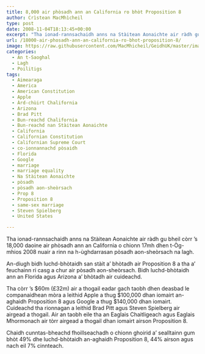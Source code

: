 ```yaml
---
title: 8,000 air phòsadh ann an California ro bhòt Proposition 8
author: Crìstean MacMhìcheil
type: post
date: 2008-11-04T18:13:45+00:00
excerpt: "Tha ionad-rannsachaidh anns na Stàitean Aonaichte air ràdh gu bheil còrr 's 18,000 daoine air phòsadh ann an California o chionn 17mh dhen t-Òg-mhios 2008 nuair a rinn na h-ùghdarrasan pòsadh aon-sheòrsach na lagh."
url: /18000-air-phosadh-ann-an-california-ro-bhot-proposition-8/
image: https://raw.githubusercontent.com/MacMhicheil/GeidhUK/master/images/.jpg
categories:
  - An t-Saoghal
  - Lagh
  - Poilitigs
tags:
  - Aimearaga
  - America
  - American Constitution
  - Apple
  - Àrd-chùirt Chalifornia
  - Arizona
  - Brad Pitt
  - Bun-reachd Chalifornia
  - Bun-reachd nan Stàitean Aonaichte
  - California
  - Californian Constitution
  - Californian Supreme Court
  - co-ionnannachd pòsaidh
  - Florida
  - Google
  - marriage
  - marriage equality
  - Na Stàitean Aonaichte
  - pòsadh
  - pòsadh aon-sheòrsach
  - Prop 8
  - Proposition 8
  - same-sex marriage
  - Steven Spielberg
  - United States

---
```

Tha ionad-rannsachaidh anns na Stàitean Aonaichte air ràdh gu bheil còrr &#8217;s 18,000 daoine air phòsadh ann an California o chionn 17mh dhen t-Òg-mhios 2008 nuair a rinn na h-ùghdarrasan pòsadh aon-sheòrsach na lagh.

An-diugh bidh luchd-bhòtaidh san stàit a&#8217; bhòtadh air Proposition 8 a tha a&#8217; feuchainn ri casg a chur air pòsadh aon-sheòrsach. Bidh luchd-bhòtaidh ann an Florida agus Arizona a&#8217; bhòtadh air cuideachd.

Tha còrr &#8217;s $60m (£32m) air a thogail eadar gach taobh dhen deasbad le companaidhean mòra a leithid Apple a thug $100,000 dhan iomairt an-aghaidh Proposition 8 agus Google a thug $140,000 dhan iomairt. Cuideachd tha rionnagan a leithid Brad Pitt agus Steven Spielberg air airgead a thogail. Air an taobh eile tha an Eaglais Chaitligeach agus Eaglais Mhormonach air tòrr airgead a thogail dhan iomairt airson Proposition 8.

Chaidh cunntas-bheachd fhoillseachadh o chionn ghoirid a&#8217; sealltainn gum bhòt 49% dhe luchd-bhòtaidh an-aghaidh Proposition 8, 44% airson agus nach eil 7% cinnteach.
